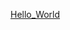 <a href="http://35.202.245.32/user/stcline/notebooks/Public/Test_Lessons/Hello_World.ipynb" target="_blank">Hello_World</a>
